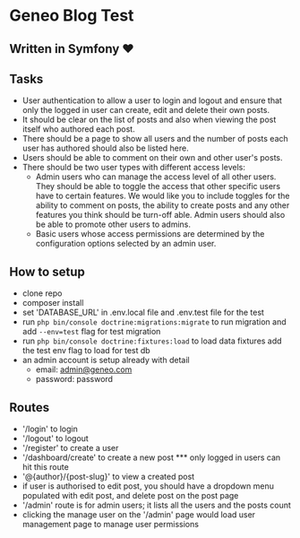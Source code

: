 # Geneo Blog Test

## Written in Symfony ❤️

## Tasks

- User authentication to allow a user to login and logout and ensure that only the logged in user can create, edit and delete their own posts.
- It should be clear on the list of posts and also when viewing the post itself who authored each post.
- There should be a page to show all users and the number of posts each user has authored should also be listed here.
- Users should be able to comment on their own and other user's posts.
- There should be two user types with different access levels: 
  - Admin users who can manage the access level of all other users. They should be able to toggle the access that other specific users have to certain features. We would like you to include toggles for the ability to comment on posts, the ability to create posts and any other features you think should be turn-off able. Admin users should also be able to promote other users to admins.
  - Basic users whose access permissions are determined by the configuration options selected by an admin user.

## How to setup

- clone repo
- composer install
- set 'DATABASE_URL' in .env.local file and .env.test file for the test
- run ```php bin/console doctrine:migrations:migrate``` to run migration and add ```--env=test``` flag for test migration
- run ```php bin/console doctrine:fixtures:load``` to load data fixtures add the test env flag to load for test db
- an admin account is setup already with detail
  - email: admin@geneo.com
  - password: password


## Routes

- '/login' to login
- '/logout' to logout
- '/register' to create a user
- '/dashboard/create' to create a new post *** only logged in users can hit this route
- '@{author}/{post-slug}' to view a created post
- if user is authorised to edit post, you should have a dropdown menu populated with edit post, and delete post on the post page
- '/admin' route is for admin users; it lists all the users and the posts count
- clicking the manage user on the '/admin' page would load user management page to manage user permissions
